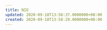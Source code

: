 ```yaml
---
title: NIO
updated: 2020-09-18T13:58:37.0000000+08:00
created: 2020-09-18T13:58:29.0000000+08:00
---
```


